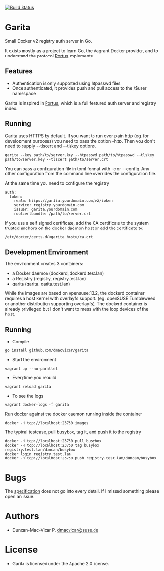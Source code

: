 
[![Build Status](https://travis-ci.org/dmacvicar/garita.svg?branch=master)](https://travis-ci.org/dmacvicar/garita)

# Garita

Small Docker v2 registry auth server in Go.

It exists mostly as a project to learn Go, the Vagrant Docker provider, and
to understand the protocol [Portus](https://github.com/SUSE/Portus) implements.

## Features

* Authentication is only supported using htpasswd files
* Once authenticated, it provides push and pull access to the
  /$user namespace

Garita is inspired in [Portus](https://github.com/SUSE/Portus), which
is a full featured auth server and registry index.

## Running

Garita uses HTTPS by default. If you want to run over plain http (eg. for development purposes) you need to pass the option -http. Then you don't need to supply --tlscert and --tlskey options.

```
garita --key path/to/server.key --htpasswd path/to/htpasswd --tlskey path/to/server.key --tlscert path/to/server.crt
```

You can pass a configuration file in toml format with -c or --config. Any other configuration from the command line overrides the configuration file.

At the same time you need to configure the registry

```
auth:
  token:
    realm: https://garita.yourdomain.com/v2/token
    service: registry.yourdomain.com
    issuer: garita.yourdomain.com
    rootcertbundle: /path/to/server.crt
```

If you use a self signed certificate, add the CA certificate to the system trusted anchors on the docker daemon host or add the certificate to:

```
/etc/docker/certs.d/<garita host>/ca.crt
```

## Development Environment

The environment creates 3 containers:

* a Docker daemon (dockerd, dockerd.test.lan)
* a Registry (registry, registry.test.lan)
* garita (garita, garita.test.lan)

While the images are based on opensuse:13.2, the dockerd container requires a host kernel
with overlayfs support. (eg. openSUSE Tumbleweed or another distribution supporting
overlayfs). The dockerd container is already privileged but I don't want to mess with the loop
devices of the host.

## Running

* Compile

```
go install github.com/dmacvicar/garita
```

* Start the environment

```
vagrant up --no-parallel
```

* Everytime you rebuild

```
vagrant reload garita
```

* To see the logs

```
vagrant docker-logs -f garita
```

Run docker against the docker daemon running inside the container

```
docker -H tcp://localhost:23750 images
```

The typical testcase, pull busybox, tag it, and push it to the registry

```
docker -H tcp://localhost:23750 pull busybox
docker -H tcp://localhost:23750 tag busybox registry.test.lan/duncan/busybox
docker login registry.test.lan
docker -H tcp://localhost:23750 push registry.test.lan/duncan/busybox
```

# Bugs

The [specification](https://docs.docker.com/registry/spec/auth/token/) does not go into every detail. If I missed something please open an issue.

# Authors

* Duncan-Mac-Vicar P. <dmacvicar@suse.de>

# License

* Garita is licensed under the Apache 2.0 license.
